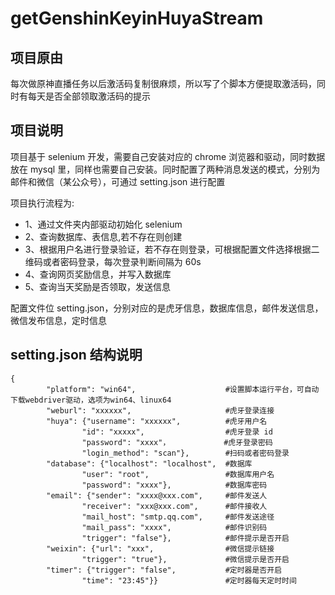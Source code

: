 # getGenshinKeyinHuyaStream

## 项目原由

每次做原神直播任务以后激活码复制很麻烦，所以写了个脚本方便提取激活码，同时有每天是否全部领取激活码的提示

## 项目说明

项目基于 selenium 开发，需要自己安装对应的 chrome 浏览器和驱动，同时数据放在 mysql 里，同样也需要自己安装。同时配置了两种消息发送的模式，分别为邮件和微信（某公众号），可通过 setting.json 进行配置

项目执行流程为:

- 1、通过文件夹内部驱动初始化 selenium
- 2、查询数据库、表信息,若不存在则创建
- 3、根据用户名进行登录验证，若不存在则登录，可根据配置文件选择根据二维码或者密码登录，每次登录判断间隔为 60s
- 4、查询网页奖励信息，并写入数据库
- 5、查询当天奖励是否领取，发送信息

配置文件位 setting.json，分别对应的是虎牙信息，数据库信息，邮件发送信息，微信发布信息，定时信息

## setting.json 结构说明

```
{
        "platform": "win64",                    #设置脚本运行平台，可自动下载webdriver驱动，选项为win64、linux64
        "weburl": "xxxxxx",                     #虎牙登录连接
        "huya": {"username": "xxxxxx",          #虎牙用户名
                "id": "xxxxx",                  #虎牙登录 id
                "password": "xxxx"，            #虎牙登录密码
                "login_method": "scan"},        #扫码或者密码登录
        "database": {"localhost": "localhost",  #数据库
                "user": "root",                 #数据库用户名
                "password": "xxxx"},            #数据库密码
        "email": {"sender": "xxxx@xxx.com",     #邮件发送人
                "receiver": "xxx@xxx.com",      #邮件接收人
                "mail_host": "smtp.qq.com",     #邮件发送途径
                "mail_pass": "xxxx",            #邮件识别码
                "trigger": "false"},            #邮件提示是否开启
        "weixin": {"url": "xxx",                #微信提示链接
                "trigger": "true"},             #微信提示是否开启
        "timer": {"trigger": "false",           #定时器是否开启
                "time": "23:45"}}               #定时器每天定时时间
```
